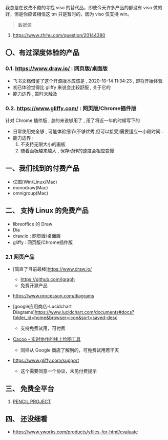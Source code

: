 我总是在孜孜不倦的寻找 viso 的替代品，即使今天许多产品的都没有 viso 做的好，但是你应该相信这 tm 只是暂时的，因为 viso 仅支持 win。

> 数据源

1. https://www.zhihu.com/question/20144380



## 〇、有过深度体验的产品

### 0.1. https://www.draw.io/ : 网页版/桌面版
- 飞书文档借鉴了这个开源版本应该是 , 2020-10-14 11:34:23 , 即将开始体验
- 初已体验觉得比 gliffy 来说会比较舒服 , 关于它的
- 能力边界 , 暂时未触及


### 0.2. https://www.gliffy.com/ : 网页版/Chrome插件版

针对 Chrome 插件版 , 总的来说够用了 , 用了将近一年的时候写下的
- 日常使用完全够 , 可能体验细节(不够优秀,但可以接受)需要适应一小段时间 .
- 能力边界 : 
    1. 不支持无限大小的画板
    2. 随着画板越来越大 , 保存动作的速度会相应变慢





## 一、我们找到的付费产品

- 亿图(Win/Linux/Mac)
- monodraw(Mac)
- omnigroup(Mac)


## 二、 支持 Linux 的免费产品
- libreoffice 的 Draw
- Dia
- draw.io : 网页版/桌面版
- gliffy : 网页版/Chrome插件版
 
### 2.1 网页产品
- [简直了目前最棒]https://www.draw.io/
    - https://github.com/jgraph
    - 免费开源产品
    
- https://www.processon.com/diagrams

- [google应用商店-Lucidchart Diagrams]https://www.lucidchart.com/documents#docs?folder_id=home&browser=icon&sort=saved-desc
    - 支持免费试用，可付费

- [Cacoo - 实时协作的线上绘图工具](https://cacoo.com/signin?backFrom=google#)
    - 同样从 Google 商店了解到的，可免费试用若干天

- https://www.gliffy.com/support 
    - 这个需要同意一个协议，未见付费提示

## 三、 免费全平台
1. [PENCIL PROJECT](https://pencil.evolus.vn/Downloads.html)


## 四、 还没细看
- https://www.yworks.com/products/yfiles-for-html/evaluate